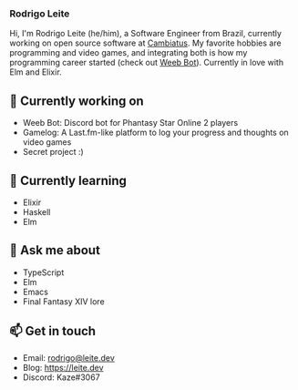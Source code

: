 ### Rodrigo Leite

Hi, I'm Rodrigo Leite (he/him), a Software Engineer from Brazil, currently working on open source software at [Cambiatus](https://github.com/cambiatus/). My favorite hobbies are programming and video games, and integrating both is how my programming career started (check out [Weeb Bot](https://github.com/RodrigoLeiteF/WeebBot-v2)). Currently in love with Elm and Elixir.

## 🔭 Currently working on

- Weeb Bot: Discord bot for Phantasy Star Online 2 players
- Gamelog: A Last.fm-like platform to log your progress and thoughts on video games
- Secret project :)

## 🌱 Currently learning

- Elixir
- Haskell
- Elm

## 💬 Ask me about

- TypeScript
- Elm
- Emacs
- Final Fantasy XIV lore

## 📫 Get in touch

- Email: rodrigo@leite.dev
- Blog: https://leite.dev
- Discord: Kaze#3067

<!--
**RodrigoLeiteF/RodrigoLeiteF** is a ✨ _special_ ✨ repository because its `README.md` (this file) appears on your GitHub profile.

Here are some ideas to get you started:

- 🔭 I’m currently working on ...
- 🌱 I’m currently learning ...
- 👯 I’m looking to collaborate on ...
- 🤔 I’m looking for help with ...
- 💬 Ask me about ...
- 📫 How to reach me: ...
- 😄 Pronouns: ...
- ⚡ Fun fact: ...
-->
